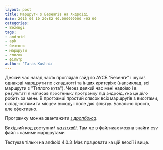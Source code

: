 ```yaml
---
layout: post
title: Маршрути з Безенгів на Андроїді
date: 2013-06-10 20:52:40.000000000 +03:00
categories:
- Bezengi
tags:
- android
- apk
- безенги
- маршрути
- список
- фільтр
author: 'Taras Kushnir'
---
```


Деякий час назад часто проглядав гайд по АУСБ "Безенги" і шукав однакові маршрути по складності та інших критеріях (наприклад, всі маршрути з "Теплого кута"). Через деякий час мені надоїло і в результаті я написав простеньку програмку під андроїд, яка це діло робить за мене. В програмці простий список всіх маршрутів з висотами, складностями та місцем виходу і поле для фільтру. Банально просто, але ефективно.

Програмку можна звантажити <a title="Bezengi routes" href="https://www.dropbox.com/s/oj7bxojp6swc5k0/bezengi_routes.apk" target="_blank"><em>з дропбокса</em></a>.

Вихідний код доступний <a title="Bezengi routes" href="https://github.com/Ribtoks/simple-android-apps" target="_blank"><em>на гітхабі</em></a>. Там же в файликах можна знайти csv файл з самими маршрутами

Тестував тільки на android 4.0.3. Має працювати на цій версії і вище.
